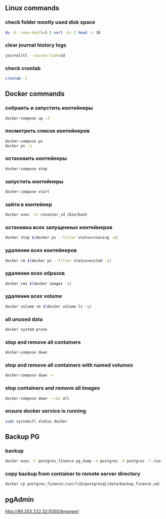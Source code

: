 ## Linux commands
### check folder mostly used disk space
```bash
du -h --max-depth=1 | sort -hr | head -n 10
```
### clear journal history logs
```bash
journalctl --vacuum-time=1d
```
### check crontab
```bash
crontab -l
```



## Docker commands
### собраить и запустить контейнеры
```bash
docker-compose up -d
```
### посмотреть список контейнеров
```bash
docker-compose ps
docker ps -a
```
### остановить контейнеры
```bash
docker-compose stop
```
### запустить контейнеры
```bash
docker-compose start
```
### зайти в контейнер
```bash
docker exec -it conainer_id /bin/bash
```
### остановка всех запущенных контейнеров
```bash
docker stop $(docker ps --filter status=running -q)
```
### удаление всех контейнеров
```bash
docker rm $(docker ps --filter status=exited -q)
```
### удаление всех образов
```bash
docker rmi $(docker images -q)
```
### удаление всех volume
```bash
docker volume rm $(docker volume ls -q)
```
### all unused data
```bash
docker system prune
```
### stop and remove all containers
```bash
docker-compose down
```
### stop and remove all containers with named volumes
```bash
docker-compose down -v
```
### stop containers and remove all images
```bash
docker-compose down --rmi all
```
### ensure docker service is running
```bash
sudo systemctl status docker
```



## Backup PG
### backup
```bash
docker exec -t postgres_finance pg_dump -U postgres -d postgres -f /var/lib/postgresql/data/backup_finance.sql
```
### copy backup from container to remote server directory
```bash
docker cp postgres_finance:/var/lib/postgresql/data/backup_finance.sql /projects/backup/backup_finance.sql
```
## pgAdmin
http://89.253.222.32:5050/browser/
